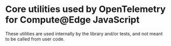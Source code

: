 # Core utilities used by OpenTelemetry for Compute@Edge JavaScript

These utilities are used internally by the library and/or tests,
and not meant to be called from user code.
